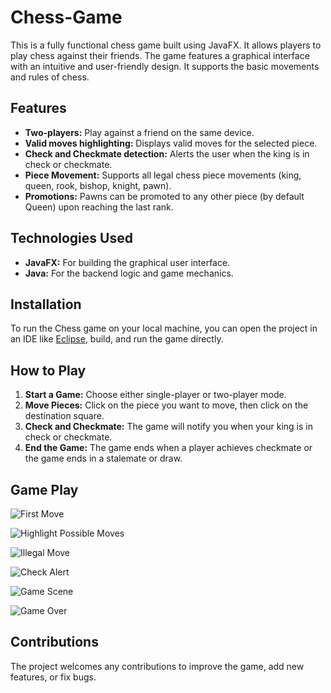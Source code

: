 # Chess-Game

This is a fully functional chess game built using JavaFX. It allows players to play chess against their friends. The game features a graphical interface with an intuitive and user-friendly design. It supports the basic movements and rules of chess.

## Features

- **Two-players:** Play against a friend on the same device.
- **Valid moves highlighting:** Displays valid moves for the selected piece.
- **Check and Checkmate detection:** Alerts the user when the king is in check or checkmate.
- **Piece Movement:** Supports all legal chess piece movements (king, queen, rook, bishop, knight, pawn).
- **Promotions:** Pawns can be promoted to any other piece (by default Queen) upon reaching the last rank.

## Technologies Used

- **JavaFX:** For building the graphical user interface.
- **Java:** For the backend logic and game mechanics.

## Installation

To run the Chess game on your local machine, you can open the project in an IDE like [Eclipse](https://www.eclipse.org/), build, and run the game directly.

## How to Play

1. **Start a Game:** Choose either single-player or two-player mode.
2. **Move Pieces:** Click on the piece you want to move, then click on the destination square.
3. **Check and Checkmate:** The game will notify you when your king is in check or checkmate.
4. **End the Game:** The game ends when a player achieves checkmate or the game ends in a stalemate or draw.

## Game Play

![First Move](screenshots/First%20Move.png)

![Highlight Possible Moves](screenshots/Highlight%20Possible%20Captures.png)

![Illegal Move](screenshots/Illegal%20Move%20Alert.png)

![Check Alert](screenshots/Check%20Alert.png)

![Game Scene](screenshots/Game%20Scene.png)

![Game Over](screenshots/Check%20Mate%20(Game%20Over).png)

## Contributions

The project welcomes any contributions to improve the game, add new features, or fix bugs.
